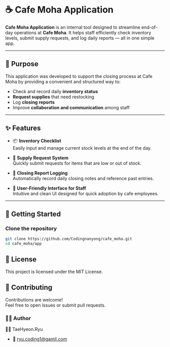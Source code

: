 # ☕ Cafe Moha Application

**Cafe Moha Application** is an internal tool designed to streamline end-of-day operations at **Cafe Moha**. It helps staff efficiently check inventory levels, submit supply requests, and log daily reports — all in one simple app.

---

## 🎯 Purpose

This application was developed to support the closing process at Cafe Moha by providing a convenient and structured way to:

- Check and record daily **inventory status**
- **Request supplies** that need restocking
- Log **closing reports**
- Improve **collaboration and communication** among staff

---

## ✨ Features

- 📦 **Inventory Checklist**  
  Easily input and manage current stock levels at the end of the day.

- 🛒 **Supply Request System**  
  Quickly submit requests for items that are low or out of stock.

- 🧾 **Closing Report Logging**  
  Automatically record daily closing notes and reference past entries.

- 👥 **User-Friendly Interface for Staff**  
  Intuitive and clean UI designed for quick adoption by cafe employees.

---

## 🚀 Getting Started

### Clone the repository

```bash
git clone https://github.com/Codingnanyong/cafe_moha.git
cd cafe_moha/app
```

## 📃 License
This project is licensed under the MIT License.

## 🤝 Contributing
Contributions are welcome!<br/>
Feel free to open issues or submit pull requests. 

### 🙋‍♂️ Author
👨‍💻 TaeHyeon.Ryu

-   📩 ryu.coding1@gamil.com

